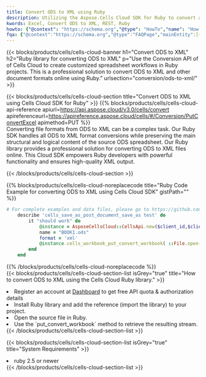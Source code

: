 ```yaml
---
title: Convert ODS to XML using Ruby 
description: Utilizing the Aspose.Cells Cloud SDK for Ruby to convert a ODS format file to a XML format file. 
kwords: Excel, Convert ODS to XML, REST, Ruby
howto: {"@context": "https://schema.org","@type": "HowTo","name": "How to convert ODS to XML using the Cells Cloud Ruby library.","description": "How to convert ODS to XML using the Cells Cloud Ruby library.","image": {"@type": "ImageObject"},"url": "/ruby/conversion/ods-to-xml/","step": [{ "@type": "HowToStep","name": "How to convert ODS to XML using the Cells Cloud Ruby library. step 1", "image": {"@type": "ImageObject",},"url": "/ruby/conversion/ods-to-xml/","text": "Register an account at <a href='https://dashboard.aspose.cloud/'>Dashboard</a> to get free API quota & authorization details",},{ "@type": "HowToStep","name": "How to convert ODS to XML using the Cells Cloud Ruby library. step 1", "image": {"@type": "ImageObject",},"url": "/ruby/conversion/ods-to-xml/","text": "Install Ruby library and add the reference (import the library) to your project.",},{ "@type": "HowToStep","name": "How to convert ODS to XML using the Cells Cloud Ruby library. step 1", "image": {"@type": "ImageObject",},"url": "/ruby/conversion/ods-to-xml/","text": "Open the source file in Ruby.",},{ "@type": "HowToStep","name": "How to convert ODS to XML using the Cells Cloud Ruby library. step 1", "image": {"@type": "ImageObject",},"url": "/ruby/conversion/ods-to-xml/","text": "Use the `put_convert_workbook` method to retrieve the resulting stream.",}, ],"supply": {"@type": "HowToSupply","name": "document"},"tool": [{"@type": "HowToTool","name": "RubyMine, Visual Studio Code, Aptana Studio, NetBeans"},{"@type": "HowToTool","name": "Aspose Cells"}],"totalTime": "PT6M"}
fqa: {"@context":"https://schema.org","@type":"FAQPage","mainEntity":[{"@type":"Question","name":"Why convert file formats in C# using REST API?","acceptedAnswer":{"@type":"Answer","text":"Documents are encoded in many ways, and some files may be incompatible with the software you use. To open and read such files, just convert them to appropriate file formats.<br/><ol><li>Install .NET SDK and add the reference (import the library) to your project.</li><li>Open the source file in C# using REST API.</li><li>Call the PutConvertWorkbookRequest() method, passing an output filename with required extension.</li><li>Get the result of conversion as a separate file.</li></ol>"}},{"@type":"Question","name":"What file formats can I convert with your C# library?","acceptedAnswer":{"@type":"Answer","text":"We support a variety of file formats for conversion using .NET library, including XLSX, Excel, xls , PDF, CSV, HTML, Markdown, XML, PNG, JPG, TIFF, Json, TXT and many more."}},{"@type":"Question","name":"What is the maximum allowed file size for conversion using this .NET library?","acceptedAnswer":{"@type":"Answer","text":"There are no file size limits for format conversions using .NET library."}}]}
---
```



{{< blocks/products/cells/cells-cloud-banner h1="Convert ODS to XML" h2="Ruby library for converting ODS to XML" p="Use the Conversion API of of Cells Cloud to create customized spreadsheet workflows in Ruby projects. This is a professional solution to convert ODS to XML and other document formats online using Ruby." urlsection="conversion/ods-to-xml/" >}}

{{< blocks/products/cells/cells-cloud-section  title="Convert ODS to XML using Cells Cloud SDK for Ruby" >}}
{{% blocks/products/cells/cells-cloud-api-reference  apiurl=https://api.aspose.cloud/v3.0/cells/convert  apireferenceurl=https://apireference.aspose.cloud/cells/#/Conversion/PutConvertExcel  apimethod=PUT %}}
<br/>
Converting file formats from ODS to XML can be a complex task. Our Ruby SDK handles all ODS to XML format conversions while preserving the main structural and logical content of the source ODS spreadsheet. Our Ruby library provides a professional solution for converting ODS to XML files online. This Cloud SDK empowers Ruby developers with powerful functionality and ensures high-quality XML output.

{{< /blocks/products/cells/cells-cloud-section >}}

{{% blocks/products/cells/cells-cloud-noreplacecode title="Ruby Code Example for converting ODS to XML using Cells Cloud SDK" gistPath="" %}}
 
```ruby
# For complete examples and data files, please go to https://github.com/aspose-cells-cloud/aspose-cells-cloud-ruby/
    describe 'cells_save_as_post_document_save_as test' do
        it "should work" do
            @instance = AsposeCellsCloud::CellsApi.new($client_id,$client_secret,"v3.0","https://api.aspose.cloud/")
            name = "BOOK1.ods"
            format = 'xml'
            @instance.cells_workbook_put_convert_workbook( ::File.open(File.expand_path("data/"+name),"r")  {|io| io.read(io.size) },{:format=>format})     
        end
    end
```
 
{{% /blocks/products/cells/cells-cloud-noreplacecode  %}}
<br/>
{{< blocks/products/cells/cells-cloud-section-list isGrey="true"  title="How to convert ODS to XML using the Cells Cloud Ruby library." >}}
<li>Register an account at <a href="https://dashboard.aspose.cloud/">Dashboard</a> to get free API quota & authorization details</li>
<li>Install Ruby library and add the reference (import the library) to your project.</li>
<li>Open the source file in Ruby.</li>
<li>Use the `put_convert_workbook` method to retrieve the resulting stream.</li>
{{< /blocks/products/cells/cells-cloud-section-list >}}

{{< blocks/products/cells/cells-cloud-section-list isGrey="true"  title="System Requirements" >}}
<li>ruby 2.5 or newer</li>
{{< /blocks/products/cells/cells-cloud-section-list >}}
